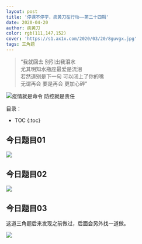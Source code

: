 ```yaml
---
layout: post
title: '停课不停学，痰黄刀在行动——第二十四期'
date: 2020-04-20
author: 痰黄刀
color: rgb(111,147,152)
cover: 'https://s1.ax1x.com/2020/03/20/8guvgx.jpg'
tags: 三角题
---
```


> “我就回去 别引出我泪水<br/>尤其明知水瓶座最爱是流泪<br/>若然道别是下一句 可以闭上了你的嘴<br/>无谓再会 要是再会 更加心碎”

<img src="https://s1.ax1x.com/2020/03/20/8guvgx.jpg" alt="疫情就是命令 防控就是责任" border="0">

目录：

* TOC
{:toc}

## 今日题目01

![](https://s1.ax1x.com/2020/04/26/J6wB1P.jpg)

## 今日题目02

![](https://s1.ax1x.com/2020/04/26/J6wD6f.jpg)

## 今日题目03

这道三角题后来发现之前做过，后面会另外找一道做。

![](https://s1.ax1x.com/2020/04/26/J6w0pt.jpg)